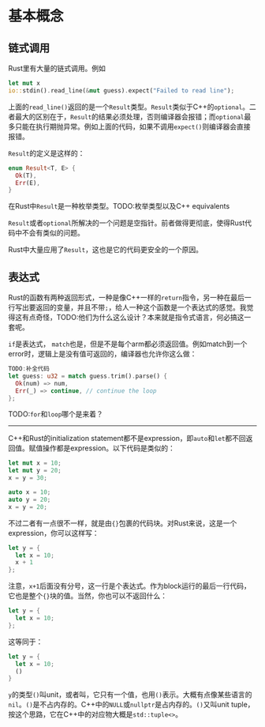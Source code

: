 # 基本概念

## 链式调用

Rust里有大量的链式调用。例如

```rust
let mut x
io::stdin().read_line(&mut guess).expect("Failed to read line");
```

上面的`read_line()`返回的是一个`Result`类型。`Result`类似于C++的`optional`。二者最大的区别在于，`Result`的结果必须处理，否则编译器会报错；而`optional`最多只能在执行期抛异常。例如上面的代码，如果不调用`expect()`则编译器会直接报错。

`Result`的定义是这样的：

```rust
enum Result<T, E> {
  Ok(T),
  Err(E),
}
```

在Rust中`Result`是一种枚举类型。TODO:枚举类型以及C++ equivalents

`Result`或者`optional`所解决的一个问题是空指针。前者做得更彻底，使得Rust代码中不会有类似的问题。

Rust中大量应用了`Result`，这也是它的代码更安全的一个原因。

## 表达式

Rust的函数有两种返回形式，一种是像C++一样的`return`指令，另一种在最后一行写出要返回的变量，并且不带`;`，给人一种这个函数是一个表达式的感觉。我觉得这有点奇怪，TODO:他们为什么这么设计？本来就是指令式语言，何必搞这一套呢。

`if`是表达式，
`match`也是，但是不是每个arm都必须返回值。例如match到一个error时，逻辑上是没有值可返回的，编译器也允许你这么做：

```rust
TODO:补全代码
let guess: u32 = match guess.trim().parse() {
  Ok(num) => num,
  Err(_) => continue, // continue the loop
};
```

TODO:`for`和`loop`哪个是来着？

---

C++和Rust的initialization statement都不是expression，即`auto`和`let`都不回返回值。赋值操作都是expression。以下代码是类似的：

```rust
let mut x = 10;
let mut y = 20;
x = y = 30;
```

```cpp
auto x = 10;
auto y = 20;
x = y = 20;
```

不过二者有一点很不一样，就是由`{}`包裹的代码块。对Rust来说，这是一个expression，你可以这样写：

```rust
let y = {
  let x = 10;
  x + 1
};
```

注意，`x+1`后面没有分号，这一行是个表达式。作为block运行的最后一行代码，它也是整个`{}`块的值。当然，你也可以不返回什么：

```rust
let y = {
  let x = 10;
};
```

这等同于：

```rust
let y = {
  let x = 10;
  ()
}
```

`y`的类型`()`叫unit，或者叫，它只有一个值，也用`()`表示。大概有点像某些语言的`nil`。`()`是不占内存的。C++中的`NULL`或`nullptr`是占内存的。`()`又叫unit tuple，按这个思路，它在C++中的对应物大概是`std::tuple<>`。
